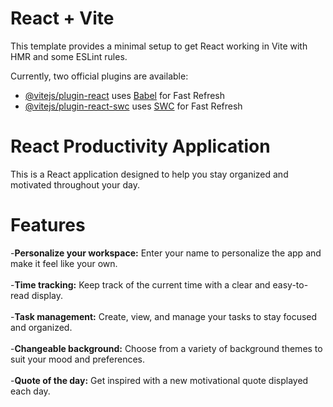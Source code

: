 # React + Vite

This template provides a minimal setup to get React working in Vite with HMR and some ESLint rules.

Currently, two official plugins are available:

- [@vitejs/plugin-react](https://github.com/vitejs/vite-plugin-react/blob/main/packages/plugin-react/README.md) uses [Babel](https://babeljs.io/) for Fast Refresh
- [@vitejs/plugin-react-swc](https://github.com/vitejs/vite-plugin-react-swc) uses [SWC](https://swc.rs/) for Fast Refresh

# React Productivity Application
This is a React application designed to help you stay organized and motivated throughout your day.
# Features
-<b>Personalize your workspace:</b> Enter your name to personalize the app and make it feel like your own.<br><br>
-<b>Time tracking:</b> Keep track of the current time with a clear and easy-to-read display.<br><br>
-<b>Task management:</b> Create, view, and manage your tasks to stay focused and organized.<br><br>
-<b>Changeable background:</b> Choose from a variety of background themes to suit your mood and preferences.<br><br>
-<b>Quote of the day:</b> Get inspired with a new motivational quote displayed each day.<br><br>
